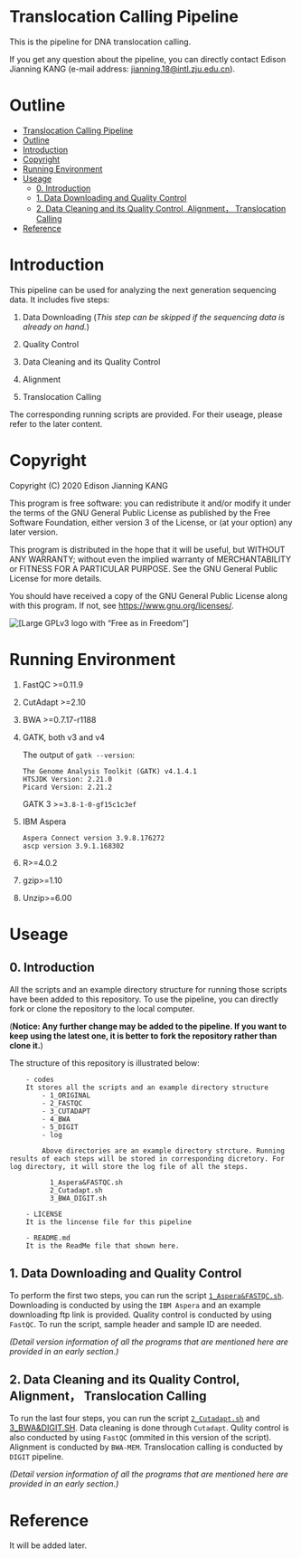 # Translocation Calling Pipeline

This is the pipeline for DNA translocation calling. 

If you get any question about the pipeline, you can directly contact Edison Jianning KANG (e-mail address: <jianning.18@intl.zju.edu.cn>).


# Outline

<!-- TOC -->

- [Translocation Calling Pipeline](#translocation-calling-pipeline)
- [Outline](#outline)
- [Introduction](#introduction)
- [Copyright](#copyright)
- [Running Environment](#running-environment)
- [Useage](#useage)
    - [0. Introduction](#0-introduction)
    - [1. Data Downloading and Quality Control](#1-data-downloading-and-quality-control)
    - [2. Data Cleaning and its Quality Control, Alignment， Translocation Calling](#2-data-cleaning-and-its-quality-control-alignment-translocation-calling)
- [Reference](#reference)

<!-- /TOC -->

# Introduction

This pipeline can be used for analyzing the next generation sequencing data. It includes five steps:
1. Data Downloading (*This step can be skipped if the sequencing data is already on hand.*)

2. Quality Control

3. Data Cleaning and its Quality Control

4. Alignment

5. Translocation Calling

The corresponding running scripts are provided. For their useage, please refer to the later content.

# Copyright

Copyright (C) 2020 Edison Jianning KANG

This program is free software: you can redistribute it and/or modify it under the terms of the GNU General Public License as published by the Free Software Foundation, either version 3 of the License, or (at your option) any later version.

This program is distributed in the hope that it will be useful, but WITHOUT ANY WARRANTY; without even the implied warranty of MERCHANTABILITY or FITNESS FOR A PARTICULAR PURPOSE.  See the GNU General Public License for more details.

You should have received a copy of the GNU General Public License along with this program.  If not, see <https://www.gnu.org/licenses/>.

![ [Large GPLv3 logo with “Free as in Freedom”] ](https://www.gnu.org/graphics/gplv3-with-text-136x68.png)

# Running Environment

1. FastQC >=0.11.9

2. CutAdapt >=2.10

3. BWA >=0.7.17-r1188

4. GATK, both v3 and v4

   The output of `gatk --version`:

   ```
   The Genome Analysis Toolkit (GATK) v4.1.4.1
   HTSJDK Version: 2.21.0
   Picard Version: 2.21.2
   ```

   GATK 3 >=`3.8-1-0-gf15c1c3ef`

5. IBM Aspera

    ```
    Aspera Connect version 3.9.8.176272
    ascp version 3.9.1.168302
    ```
    
6. R>=4.0.2

7. gzip>=1.10

8. Unzip>=6.00

# Useage
## 0. Introduction
All the scripts and an example directory structure for running those scripts have been added to this repository. To use the pipeline, you can directly fork or clone the repository to the local computer. 

(**Notice: Any further change may be added to the pipeline. If you want to keep using the latest one, it is better to fork the repository rather than clone it.**)

The structure of this repository is illustrated below:
```
    - codes
    It stores all the scripts and an example directory structure
        - 1_ORIGINAL
        - 2_FASTQC
        - 3_CUTADAPT
        - 4_BWA
        - 5_DIGIT
        - log

        Above directories are an example directory strcture. Running results of each steps will be stored in corresponding dicretory. For log directory, it will store the log file of all the steps.

          1_Aspera&FASTQC.sh
          2_Cutadapt.sh
          3_BWA_DIGIT.sh

    - LICENSE
    It is the lincense file for this pipeline

    - README.md
    It is the ReadMe file that shown here.
```

## 1. Data Downloading and Quality Control
To perform the first two steps, you can run the script [`1_Aspera&FASTQC.sh`](https://github.com/Edison19991109/translocation_calling/blob/master/1_Aspera%26FastQC.sh). Downloading is conducted by using the `IBM Aspera` and an example downloading ftp link is provided. Quality control is conducted by using `FastQC`. To run the script, sample header and sample ID are needed.

*(Detail version information of all the programs that are mentioned here are provided in an early section.)*

## 2. Data Cleaning and its Quality Control, Alignment， Translocation Calling
To run the last four steps, you can run the script [`2_Cutadapt.sh`](https://github.com/Edison19991109/translocation_calling/blob/master/2_Cutadapt.sh) and [3_BWA&DIGIT.SH](https://github.com/Edison19991109/translocation_calling/blob/master/3_BWA%26DIGIT.sh). Data cleaning is done through `Cutadapt`. Qulity control is also conducted by using `FastQC` (ommited in this version of the script). Alignment is conducted by `BWA-MEM`. Translocation calling is conducted by `DIGIT` pipeline.

*(Detail version information of all the programs that are mentioned here are provided in an early section.)*

# Reference
It will be added later.